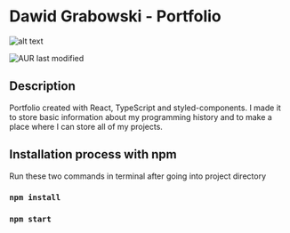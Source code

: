# Dawid Grabowski - Portfolio

![alt text]('./../public/baner.png')

![AUR last modified](https://img.shields.io/aur/last-modified/https://github.com/dawid-grabowski/portfolio-new)

## Description

Portfolio created with React, TypeScript and styled-components. I made it to store basic information about my programming history and to make a place where I can store all of my projects.

## Installation process with npm

Run these two commands in terminal after going into project directory

### `npm install`

### `npm start`
